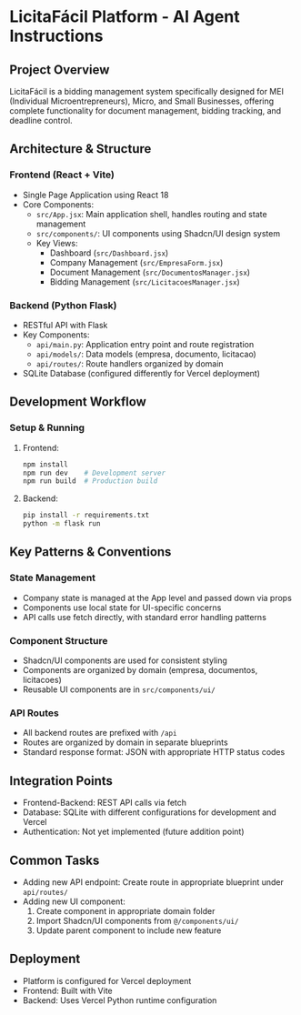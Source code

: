 # LicitaFácil Platform - AI Agent Instructions

## Project Overview
LicitaFácil is a bidding management system specifically designed for MEI (Individual Microentrepreneurs), Micro, and Small Businesses, offering complete functionality for document management, bidding tracking, and deadline control.

## Architecture & Structure

### Frontend (React + Vite)
- Single Page Application using React 18
- Core Components:
  - `src/App.jsx`: Main application shell, handles routing and state management
  - `src/components/`: UI components using Shadcn/UI design system
  - Key Views:
    - Dashboard (`src/Dashboard.jsx`)
    - Company Management (`src/EmpresaForm.jsx`)
    - Document Management (`src/DocumentosManager.jsx`)
    - Bidding Management (`src/LicitacoesManager.jsx`)

### Backend (Python Flask)
- RESTful API with Flask
- Key Components:
  - `api/main.py`: Application entry point and route registration
  - `api/models/`: Data models (empresa, documento, licitacao)
  - `api/routes/`: Route handlers organized by domain
- SQLite Database (configured differently for Vercel deployment)

## Development Workflow

### Setup & Running
1. Frontend:
   ```bash
   npm install
   npm run dev    # Development server
   npm run build  # Production build
   ```
2. Backend:
   ```bash
   pip install -r requirements.txt
   python -m flask run
   ```

## Key Patterns & Conventions

### State Management
- Company state is managed at the App level and passed down via props
- Components use local state for UI-specific concerns
- API calls use fetch directly, with standard error handling patterns

### Component Structure
- Shadcn/UI components are used for consistent styling
- Components are organized by domain (empresa, documentos, licitacoes)
- Reusable UI components are in `src/components/ui/`

### API Routes
- All backend routes are prefixed with `/api`
- Routes are organized by domain in separate blueprints
- Standard response format: JSON with appropriate HTTP status codes

## Integration Points
- Frontend-Backend: REST API calls via fetch
- Database: SQLite with different configurations for development and Vercel
- Authentication: Not yet implemented (future addition point)

## Common Tasks
- Adding new API endpoint: Create route in appropriate blueprint under `api/routes/`
- Adding new UI component: 
  1. Create component in appropriate domain folder
  2. Import Shadcn/UI components from `@/components/ui/`
  3. Update parent component to include new feature

## Deployment
- Platform is configured for Vercel deployment
- Frontend: Built with Vite
- Backend: Uses Vercel Python runtime configuration